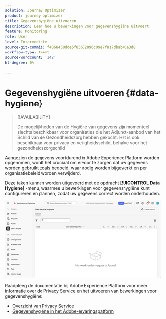 ```yaml
---
solution: Journey Optimizer
product: journey optimizer
title: Gegevenshygiëne uitvoeren
description: Leer hoe u bewerkingen voor gegevenshygiëne uitvoert
feature: Monitoring
role: User
level: Intermediate
source-git-commit: f4068450dde5f85652096c09e7f817dbab40a3d8
workflow-type: tm+mt
source-wordcount: '142'
ht-degree: 0%

---
```


# Gegevenshygiëne uitvoeren {#data-hygiene}

>[!AVAILABILITY]
>
>De mogelijkheden van de Hygiëne van gegevens zijn momenteel slechts beschikbaar voor organisaties die het Adjunct-aanbod van het Schild van de Gezondheidszorg hebben gekocht. Het is ook beschikbaar voor privacy en veiligheidsschild, behalve voor het gezondheidszorgschild


Aangezien de gegevens voortdurend in Adobe Experience Platform worden opgenomen, wordt het cruciaal om ervoor te zorgen dat uw gegevens worden gebruikt zoals bedoeld, waar nodig worden bijgewerkt en per organisatiebeleid worden verwijderd.

Deze taken kunnen worden uitgevoerd met de opdracht **[!UICONTROL Data Hygiene]** -menu, waarmee u bewerkingen voor gegevenshygiëne kunt configureren en plannen, zodat uw gegevens correct worden onderhouden.

![](assets/data-hygiene.png)

Raadpleeg de documentatie bij Adobe Experience Platform voor meer informatie over de Privacy Service en het uitvoeren van bewerkingen voor gegevenshygiëne:

* [Overzicht van Privacy Service](https://experienceleague.adobe.com/docs/experience-platform/privacy/home.html)
* [Gegevenshygiëne in het Adobe-ervaringspatform](https://experienceleague.adobe.com/docs/experience-platform/hygiene/home.html?lang=en)
